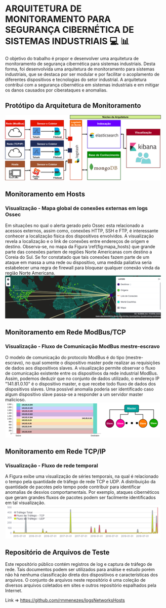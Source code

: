 # ARQUITETURA DE MONITORAMENTO PARA SEGURANÇA CIBERNÉTICA DE SISTEMAS INDUSTRIAIS :computer: :bar_chart:

O objetivo do trabalho é propor e desenvolver uma arquitetura de monitoramento de segurança cibernética para sistemas industriais. Desta forma, foi desenvolvida uma arquitetura de monitoramento para sistemas industriais, que se destaca por ser modular e por facilitar o acoplamento de diferentes dispositivos e tecnologias do setor industrial. A arquitetura contribui com a segurança cibernética em sistemas industriais e em mitigar os danos causados por ciberataques e anomalias.

## Protótipo da Arquitetura de Monitoramento
![alt text](https://github.com/rmmenezes/prototipo-arq-mononitoramento/blob/master/img/prototipo.png?raw=true)

## Monitoramento em Hosts
### Visualização - Mapa global de conexões externas em logs Ossec 
Em situações no qual o alerta gerado pelo Ossec esta relacionado a acessos externos, assim como, conexões HTTP, SSH e FTP, é interessante conhecer a localização física dos dispositivos envolvidos. A visualização revela a localização e o link de conexões entre endereços de origem e destino. Observa-se, no mapa da Figura \ref{fig:mapa_hosts} que grande parte das conexões partem de regiões Norte Americanas com destino a Coreia do Sul. Se for constatado que tais conexões fazem parte de um ataque em massa a uma rede ou dispositivo, uma medida paliativa seria estabelecer uma regra de firewall para bloquear qualquer conexão vinda da região Norte Americana. 
![alt text](https://github.com/rmmenezes/prototipo-arq-mononitoramento/blob/master/img/mapa_hosts.png?raw=true)

## Monitoramento em Rede ModBus/TCP
### Visualização - Fluxo de Comunicação ModBus mestre-escravo
O modelo de comunicação do protocolo ModBus é do tipo (mestre-escravo), no qual somente o dispositivo master pode realizar as requisições de dados aos dispositivos slaves. A visualização permite observar o fluxo de comunicação existente entre os dispositivos da rede industrial ModBus. Assim, podemos deduzir que no conjunto de dados utilizado, o endereço IP "141.81.0.10" é o dispositivo master, e que recebe todo fluxo de dados dos dispositivos slaves. Uma possível anomalia poderia ser identificado caso algum dispositivo slave passa-se a responder a um servidor master malicioso.
![alt text](https://github.com/rmmenezes/prototipo-arq-mononitoramento/blob/master/img/fluxosmb.png?raw=true)

## Monitoramento em Rede TCP/IP
### Visualização - Fluxo de rede temporal
A Figura exibe uma visualização de séries temporais, na qual é relacionado o tempo pela quantidade de tráfego de rede TCP e UDP. A distribuição da quantidade de pacotes pelo tempo pode contribuir para identificar anomalias de desvios comportamentais. Por exemplo, ataques cibernéticos que geram grandes fluxos de pacotes podem ser facilmente identificados em tal visualização.
![alt text](https://github.com/rmmenezes/prototipo-arq-mononitoramento/blob/master/img/timelion.png?raw=true)


## Repositório de Arquivos de Teste
Este repositório público contém registros de log e captura de tráfego de rede. Tais documentos podem ser utilizados para análise e estudo porém não há nenhuma classificação direta dos dispositivos e características dos arquivos. O conjunto de arquivos neste repositório é uma coleção de diversos arquivos coletados em sites e outros repositório espalhados pela Internet.

Link => https://github.com/rmmenezes/logsNetworksHosts

